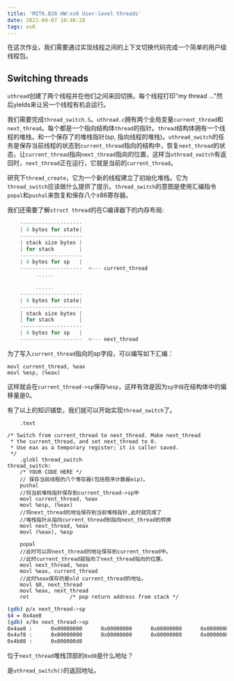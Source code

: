 ```yaml
---
title: 'MIT6.828 HW:xv6 User-level threads'
date: 2021-04-07 10:46:28
tags: xv6
---
```


在这次作业，我们需要通过实现线程之间的上下文切换代码完成一个简单的用户级线程包。<!--more-->

## Switching threads

`uthread`创建了两个线程并在他们之间来回切换。每个线程打印"my thread ..."然后yields来让另一个线程有机会运行。  

我们需要完成`thread_switch.S`。`uthread.c`拥有两个全局变量`current_thread`和`next_thread`。每个都是一个指向结构体`thread`的指针。`thread`结构体拥有一个线程的堆栈，和一个保存了的堆栈指针(sp, 指向线程的堆栈)。`uthread_switch`的任务是保存当前线程的状态到`current_thread`指向的结构中，恢复`next_thread`的状态，让`current_thread`指向`next_thread`指向的位置，这样当`uthread_switch`有返回时，`next_thread`正在运行，它就是当前的`current_thread`。  

研究下`thread_create`，它为一个新的线程建立了初始化堆栈。它为`thread_switch`应该做什么提供了提示。`thread_switch`的意图是使用汇编指令`popal`和`pushal`来恢复和保存八个x86寄存器。  

我们还需要了解`struct thread`的在C编译器下的内存布局: 

```c
    --------------------
    | 4 bytes for state|
    --------------------
    | stack size bytes |
    | for stack        |
    --------------------
    | 4 bytes for sp   |
    --------------------  <--- current_thread
         ......

         ......
    --------------------
    | 4 bytes for state|
    --------------------
    | stack size bytes |
    | for stack        |
    --------------------
    | 4 bytes for sp   |
    --------------------  <--- next_thread
```

为了写入`current_thread`指向的sp字段，可以编写如下汇编：

```assembly
movl current_thread, %eax
movl %esp, (%eax)
```

这样就会在`current_thread->sp`保存`%esp`，这样有效是因为`sp字段`在结构体中的偏移量是0。  

有了以上的知识铺垫，我们就可以开始实现`thread_switch`了。

```assembly
	.text

/* Switch from current_thread to next_thread. Make next_thread
 * the current_thread, and set next_thread to 0.
 * Use eax as a temporary register; it is caller saved.
 */
	.globl thread_switch
thread_switch:
	/* YOUR CODE HERE */
	// 保存当前线程的八个寄存器(包括程序计数器eip)。 
    pushal
    //将当前堆栈指针保存到current_thread->sp中
    movl current_thread, %eax
    movl %esp, (%eax)
    //将next_thread的地址保存到当前堆栈指针,此时就完成了
    //堆栈指针从指向current_thread到指向next_thread的转换
    movl next_thread, %eax
    movl (%eax), %esp
    
    popal
	//此时可以将next_thread的地址保存到current_thread中。
	//此时current_thread就指向了next_thread指向的位置。
    movl next_thread, %eax
    movl %eax, current_thread
    //此时%eax保存的是old current_thread的地址。
    movl $0, next_thread
    movl %eax, next_thread
	ret				/* pop return address from stack */
```

```bash
(gdb) p/x next_thread->sp
$4 = 0x4ae8
(gdb) x/9x next_thread->sp
0x4ae8 :      0x00000000      0x00000000      0x00000000      0x00000000
0x4af8 :      0x00000000      0x00000000      0x00000000      0x00000000
0x4b08 :      0x000000d8
```

位于`next_thread`堆栈顶部的`0xd8`是什么地址？  

是`uthread_switch()`的返回地址。